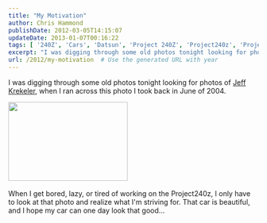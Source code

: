 ```yaml
---
title: "My Motivation"
author: Chris Hammond
publishDate: 2012-03-05T14:15:07
updateDate: 2013-01-07T00:16:22
tags: [ '240Z', 'Cars', 'Datsun', 'Project 240Z', 'Project240z', 'Project240Zcom' ]
excerpt: "I was digging through some old photos tonight looking for photos of Jeff Krekeler, when I ran across this photo I took back in June of 2004.    When I get bored, lazy, or tired of working on the Project240z, I only have to look at that photo and realize what I'm striving for. That car is beautiful, and I hope my car can one day look that..."
url: /2012/my-motivation  # Use the generated URL with year
---
```

<P>I was digging through some old photos tonight looking for photos of <A href="https://www.flickr.com/photos/chammond/475212637/">Jeff Krekeler</A>, when I ran across this photo I took back in June of 2004. </P> <P><A href="https://www.flickr.com/photos/chammond/475215675/"><IMG height=159 alt="" src="https://farm1.static.flickr.com/220/475215675_9714ae505d_m.jpg" width=240></A>&nbsp;</P> <P>When I get bored, lazy, or tired of working on the Project240z, I only have to look at that photo and realize what I'm striving for. That car is beautiful, and&nbsp;I hope my car can one day look that good...</P>
